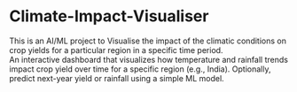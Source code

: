 # Climate-Impact-Visualiser
This is an AI/ML project to Visualise the impact of the climatic conditions on crop yields for a particular region in a specific time period.
<br>
An interactive dashboard that visualizes how temperature and rainfall trends impact crop yield over time for a specific region (e.g., India).
Optionally, predict next-year yield or rainfall using a simple ML model.
